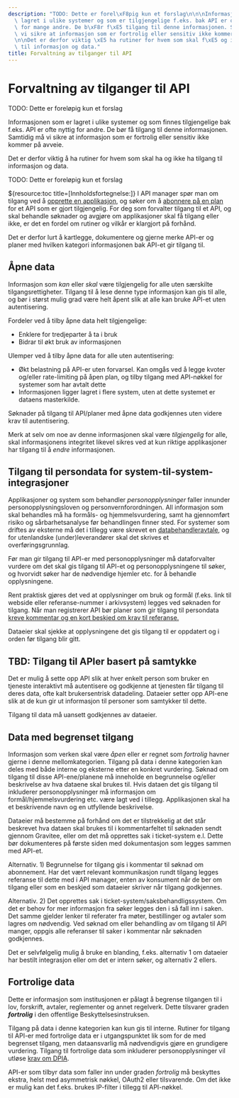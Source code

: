 ```yaml
---
description: "TODO: Dette er forel\xF8pig kun et forslag\n\n\nInformasjonen som er\
  \ lagret i ulike systemer og som er tilgjengelige f.eks. bak API er ofte nyttig\
  \ for mange andre. De b\xF8r f\xE5 tilgang til denne informasjonen. Samtidig m\xE5\
  \ vi sikre at informasjon som er fortrolig eller sensitiv ikke kommer p\xE5 avveie.\n\
  \n\nDet er derfor viktig \xE5 ha rutiner for hvem som skal f\xE5 og ikke f\xE5 tilgang\
  \ til informasjon og data."
title: Forvaltning av tilganger til API
---
```


# Forvaltning av tilganger til API

TODO: Dette er foreløpig kun et forslag

Informasjonen som er lagret i ulike systemer og som finnes tilgjengelige bak f.eks. API er ofte nyttig for andre. De bør få tilgang til denne informasjonen. Samtidig må vi sikre at informasjon som er fortrolig eller sensitiv ikke kommer på avveie.

Det er derfor viktig å ha rutiner for hvem som skal ha og ikke ha tilgang til informasjon og data.

TODO: Dette er foreløpig kun et forslag

${resource:toc title=[Innholdsfortegnelse:]}
I API manager spør man om tilgang ved å [opprette en applikasjon](https://www.usit.uio.no/prosjekter/datadeling/arbeidsomrader/integrasjonsarkitektur/dokumentasjon/veiledere/api-manager/api-manager-be-om-tilgang.html#toc2), og søker om å [abonnere på en plan](https://www.usit.uio.no/prosjekter/datadeling/arbeidsomrader/integrasjonsarkitektur/dokumentasjon/veiledere/api-manager/api-manager-be-om-tilgang.html#toc4) for et API som er gjort tilgjengelig. For deg som forvalter tilgang til et API, og skal behandle søknader og avgjøre om applikasjoner skal få tilgang eller ikke, er det en fordel om rutiner og vilkår er klargjort på forhånd.

Det er derfor lurt å kartlegge, dokumentere og gjerne merke API-er og planer med hvilken kategori informasjonen bak API-et gir tilgang til.

## Åpne data

Informasjon som *kan* eller *skal* være tilgjengelig for alle uten særskilte tilgangsrettigheter. Tilgang til å lese denne type informasjon kan gis til alle, og bør i størst mulig grad være helt åpent slik at alle kan bruke API-et uten autentisering.

Fordeler ved å tilby åpne data helt tilgjengelige:

* Enklere for tredjeparter å ta i bruk
* Bidrar til økt bruk av informasjonen

Ulemper ved å tilby åpne data for alle uten autentisering:

* Økt belastning på API-er uten forvarsel. Kan omgås ved å legge kvoter og/eller rate-limiting på åpen plan, og tilby tilgang med API-nøkkel for systemer som har avtalt dette
* Informasjonen ligger lagret i flere system, uten at dette systemet er dataens masterkilde.

Søknader på tilgang til API/planer med åpne data godkjennes uten videre krav til autentisering.

Merk at selv om noe av denne informasjonen skal være *tilgjengelig* for alle, skal informasjonens integritet likevel sikres ved at kun riktige applikasjoner har tilgang til å *endre* informasjonen.

## Tilgang til persondata for system-til-system-integrasjoner

Applikasjoner og system som behandler *personopplysninger* faller innunder personopplysningsloven og personvernforordningen. All informasjon som skal behandles må ha formåls- og hjemmelsvurdering, samt ha gjennomført risiko og sårbarhetsanalyse før behandlingen finner sted. For systemer som driftes av eksterne må det i tillegg være skrevet en [databehandleravtale](https://www.uio.no/for-ansatte/arbeidsstotte/personvern/gdpr/aktuelt/oppdatert-databehandleravtale.html), og for utenlandske (under)leverandører skal det skrives et overføringsgrunnlag.

Før man gir tilgang til API-er med personopplysninger må dataforvalter vurdere om det skal gis tilgang til API-et og personopplysningene til søker, og hvorvidt søker har de nødvendige hjemler etc. for å behandle opplysningene.

Rent praktisk gjøres det ved at opplysninger om bruk og formål (f.eks. link til webside eller referanse-nummer i arkivsystem) legges ved søknaden for tilgang. Når man registrerer API bør planer som gir tilgang til persondata [kreve kommentar og en kort beskjed om krav til referanse.]([/docs/datadeling/veiledere/api-manager/opprette-plan](https://www.usit.uio.no/prosjekter/datadeling/arbeidsomrader/integrasjonsarkitektur/dokumentasjon/veiledere/api-manager/opprette-plan.html#toc2))

Dataeier skal sjekke at opplysningene det gis tilgang til er oppdatert og i orden før tilgang blir gitt.

## TBD: Tilgang til APIer basert på samtykke

Det er mulig å sette opp API slik at hver enkelt person som bruker en tjeneste interaktivt må autentisere og godkjenne at tjenesten får tilgang til deres data, ofte kalt brukersentrisk datadeling. Dataeier setter opp API-ene slik at de kun gir ut informasjon til personer som samtykker til dette.

Tilgang til data må uansett godkjennes av dataeier.

## Data med begrenset tilgang

Informasjon som verken skal være *åpen* eller er regnet som *fortrolig* havner gjerne i denne mellomkategorien. Tilgang på data i denne kategorien kan deles med både interne og eksterne etter en konkret vurdering. Søknad om tilgang til disse API-ene/planene må inneholde en begrunnelse og/eller beskrivelse av hva dataene skal brukes til. Hvis dataen det gis tilgang til inkluderer personopplysninger må informasjon om formål/hjemmelsvurdering etc. være lagt ved i tillegg. Applikasjonen skal ha et beskrivende navn og en utfyllende beskrivelse.

Dataeier må bestemme på forhånd om det er tilstrekkelig at det står beskrevet hva dataen skal brukes til i kommentarfeltet til søknaden sendt gjennom Gravitee, eller om det må opprettes sak i ticket-system e.l. Dette bør dokumenteres på første siden med dokumentasjon som legges sammen med API-et.

Alternativ. 1) Begrunnelse for tilgang gis i kommentar til søknad om abonnement. Har det vært relevant kommunikasjon rundt tilgang legges referanse til dette med i API manager, enten av konsument når de ber om tilgang eller som en beskjed som dataeier skriver når tilgang godkjennes.

Alternativ. 2) Det opprettes sak i ticket-system/saksbehandligssystem. Om det er behov for mer informasjon fra søker legges den i så fall inn i saken. Det samme gjelder lenker til referater fra møter, bestillinger og avtaler som lagres om nødvendig. Ved søknad om eller behandling av om tilgang til API manger, oppgis alle referanser til saker i kommentar når søknaden godkjennes.

Det er selvfølgelig mulig å bruke en blanding, f.eks. alternativ 1 om dataeier har bestilt integrasjon eller om det er intern søker, og alternativ 2 ellers.

## Fortrolige data

Dette er informasjon som institusjonen er pålagt å begrense tilgangen til i lov, forskrift, avtaler, reglementer og annet regelverk. Dette tilsvarer graden ***fortrolig*** i den offentlige Beskyttelsesinstruksen.

Tilgang på data i denne kategorien kan kun gis til interne. Rutiner for tilgang til API-er med fortrolige data er i utgangspunktet lik som for de med begrenset tilgang, men dataansvarlig må nødvendigvis gjøre en grundigere vurdering. Tilgang til fortrolige data som inkluderer personopplysninger vil utløse [krav om DPIA](https://www.uio.no/for-ansatte/arbeidsstotte/personvern/meir-om-personvern/meldeplikt#toc5).

API-er som tilbyr data som faller inn under graden *fortrolig* må beskyttes ekstra, helst med asymmetrisk nøkkel, OAuth2 eller tilsvarende. Om det ikke er mulig kan det f.eks. brukes IP-filter i tillegg til API-nøkkel.
